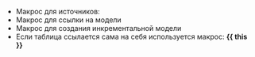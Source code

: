 - Макрос для источников:
- Макрос для ссылки на модели
- Макрос для создания инкрементальной модели
- Если таблица ссылается сама на себя используется макрос: **{{ this }}**